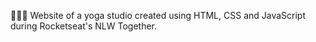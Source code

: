 🧘🏼‍♀️ Website of a yoga studio created using HTML, CSS and JavaScript during Rocketseat's NLW Together.
